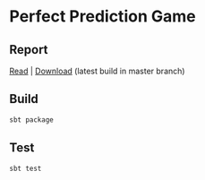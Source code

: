 # Perfect Prediction Game

## Report

[Read](https://gitlab.inf.ethz.ch/gfourny/perfect-prediction-game/-/jobs/artifacts/master/file/report/report.pdf?job=build_report) | [Download](https://gitlab.inf.ethz.ch/gfourny/perfect-prediction-game/-/jobs/artifacts/master/raw/report/report.pdf?job=build_report) (latest build in master branch)

## Build

```sh
sbt package
```

## Test

```sh
sbt test
```

